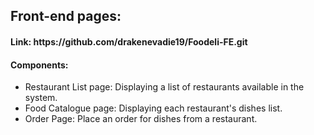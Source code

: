 <h2>Front-end pages: </h2>
<h4>Link: https://github.com/drakenevadie19/Foodeli-FE.git</h4>
<h4>Components: </h4>
<ul>
  <li>Restaurant List page: Displaying a list of restaurants available in the system. </li>
  <li>Food Catalogue page: Displaying each restaurant's dishes list. </li>
  <li>Order Page: Place an order for dishes from a restaurant. </li>
</ul>
